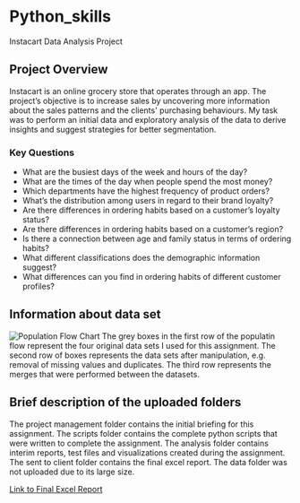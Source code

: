 # Python_skills
Instacart Data Analysis Project

## Project Overview
Instacart is an online grocery store that operates through an app. The project’s objective is to increase sales by uncovering more information about the sales patterns and the clients' purchasing behaviours. My task was to perform an initial data and exploratory analysis of the data to derive insights and suggest strategies for better segmentation.

### Key Questions
* What are the busiest days of the week and hours of the day?
* What are the times of the day when people spend the most money?
* Which departments have the highest frequency of product orders?
* What’s the distribution among users in regard to their brand loyalty?
* Are there differences in ordering habits based on a customer’s loyalty status?
* Are there differences in ordering habits based on a customer’s region?
* Is there a connection between age and family status in terms of ordering habits?
* What different classifications does the demographic information suggest? 
* What differences can you find in ordering habits of different customer profiles? 

## Information about data set
![Population Flow Chart](https://1drv.ms/u/s!AnUvVWt6s_rKhYotWK0eqgHiNyp8xQ?e=UeGkkw) 
The grey boxes in the first row of the populatin flow represent the four original data sets I used for this assignment.
The second row of boxes represents the data sets after manipulation, e.g. removal of missing values and duplicates. 
The third row represents the merges that were performed between the datasets. 

## Brief description of the uploaded folders 
The project management folder contains the initial briefing for this assignment.
The scripts folder contains the complete python scripts that were written to complete the assignment.
The analysis folder contains interim reports, test files and visualizations created during the assignment.
The sent to client folder contains the final excel report.
The data folder was not uploaded due to its large size.

[Link to Final Excel Report](https://1drv.ms/x/s!AnUvVWt6s_rKgpgjRQyb3zwqT6q0uw?e=q5kzmp)
